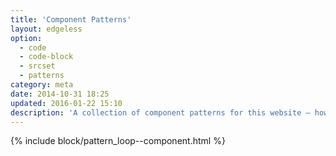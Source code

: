 ```yaml
---
title: 'Component Patterns'
layout: edgeless
option:
  - code
  - code-block
  - srcset
  - patterns
category: meta
date: 2014-10-31 18:25
updated: 2016-01-22 15:10
description: 'A collection of component patterns for this website – how the content design is made.'
---
```


{% include block/pattern_loop--component.html %}
